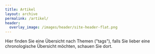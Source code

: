 ```yaml
---
title: Artikel
layout: archive
permalink: /artikel/
header:
  overlay_image: /images/header/site-header-flat.png
---
```


Hier finden Sie eine Übersicht nach Themen ("tags"),
falls Sie lieber eine chronologische Übersicht möchten, schauen Sie dort.

<!-- Idee: Posts-by-Tag Page verwenden, Artikel nach Tags ordnen... -->
